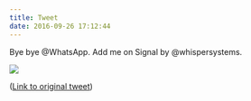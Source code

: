 ```yaml
---
title: Tweet
date: 2016-09-26 17:12:44
---
```

Bye bye @WhatsApp. Add me on Signal by @whispersystems.   
  
![](/tweets/media/780424874389045248-CtSgQ67W8AAxiQ_.jpg)

([Link to original tweet](https://twitter.com/mbootsman/status/780424874389045248))